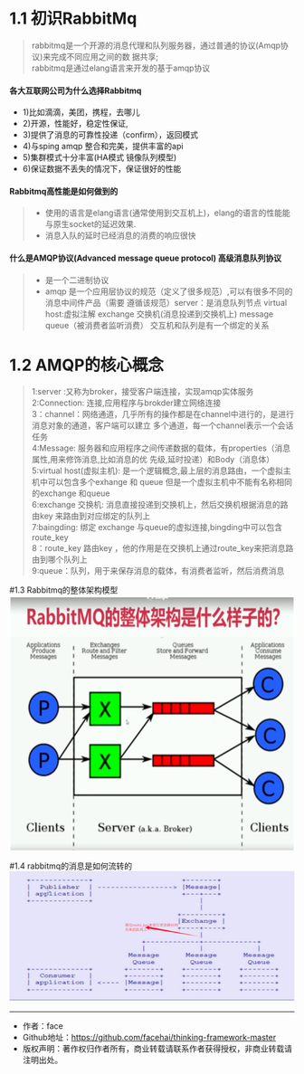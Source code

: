 # 1.1 初识RabbitMq
> rabbitmq是一个开源的消息代理和队列服务器，通过普通的协议(Amqp协议)来完成不同应用之间的数 据共享;<br>
> rabbitmq是通过elang语言来开发的基于amqp协议

#### 各大互联网公司为什么选择Rabbitmq
- 1)比如滴滴，美团，携程，去哪儿 
- 2)开源，性能好，稳定性保证, 
- 3)提供了消息的可靠性投递（confirm），返回模式 
- 4)与sping amqp 整合和完美，提供丰富的api 
- 5)集群模式十分丰富(HA模式 镜像队列模型) 
- 6)保证数据不丢失的情况下，保证很好的性能

#### Rabbitmq高性能是如何做到的
>- 使用的语言是elang语言(通常使用到交互机上)，elang的语言的性能能与原生socket的延迟效果. <br>
>- 消息入队的延时已经消息的消费的响应很快

#### 什么是AMQP协议(Advanced message queue protocol) 高级消息队列协议
>- 是一个二进制协议<br>
>- amqp 是一个应用层协议的规范（定义了很多规范）,可以有很多不同的消息中间件产品（需要 遵循该规范）server：是消息队列节点 virtual host:虚拟注解 exchange 交换机(消息投递到交换机上) message queue（被消费者监听消费） 交互机和队列是有一个绑定的关系

# 1.2 AMQP的核心概念
> 1:server :又称为broker，接受客户端连接，实现amqp实体服务 <br>
> 2:Connection: 连接,应用程序与brokder建立网络连接<br>
> 3：channel：网络通道，几乎所有的操作都是在channel中进行的，是进行消息对象的通道，客户端可以建立 多个通道，每一个channel表示一个会话任务<br>
> 4:Message: 服务器和应用程序之间传递数据的载体，有properties（消息属性,用来修饰消息,比如消息的优 先级,延时投递）和Body（消息体）<br>
> 5:virtual host(虚拟主机): 是一个逻辑概念,最上层的消息路由，一个虚拟主机中可以包含多个exhange 和 queue 但是一个虚拟主机中不能有名称相同的exchange 和queue<br>
> 6:exchange 交换机: 消息直接投递到交换机上，然后交换机根据消息的路由key 来路由到对应绑定的队列上<br>
> 7:baingding: 绑定 exchange 与queue的虚拟连接,bingding中可以包含route_key<br>
> 8：route_key 路由key ，他的作用是在交换机上通过route_key来把消息路由到哪个队列上<br>
> 9:queue：队列，用于来保存消息的载体，有消费者监听，然后消费消息<br>

#1.3 Rabbitmq的整体架构模型
![img.png](screenshot/202202061434.png)

#1.4 rabbitmq的消息是如何流转的
![img.png](screenshot/2022020514254.png)

---
- 作者：face
- Github地址：https://github.com/facehai/thinking-framework-master
- 版权声明：著作权归作者所有，商业转载请联系作者获得授权，非商业转载请注明出处。
